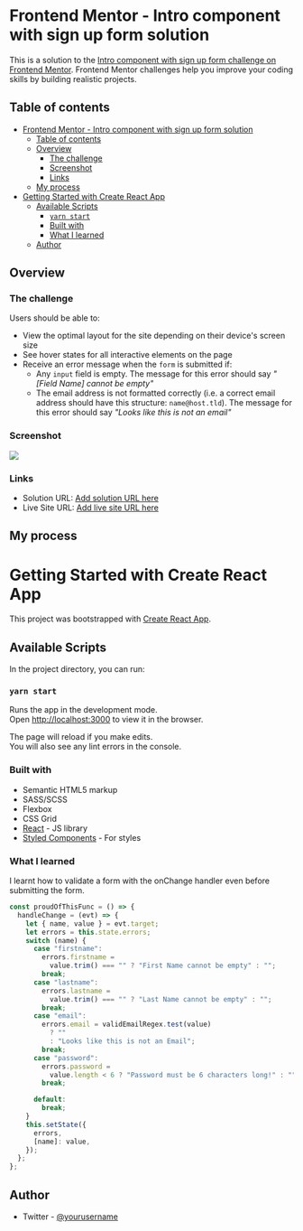 # Frontend Mentor - Intro component with sign up form solution

This is a solution to the [Intro component with sign up form challenge on Frontend Mentor](https://www.frontendmentor.io/challenges/intro-component-with-signup-form-5cf91bd49edda32581d28fd1). Frontend Mentor challenges help you improve your coding skills by building realistic projects.

## Table of contents

- [Frontend Mentor - Intro component with sign up form solution](#frontend-mentor---intro-component-with-sign-up-form-solution)
  - [Table of contents](#table-of-contents)
  - [Overview](#overview)
    - [The challenge](#the-challenge)
    - [Screenshot](#screenshot)
    - [Links](#links)
  - [My process](#my-process)
- [Getting Started with Create React App](#getting-started-with-create-react-app)
  - [Available Scripts](#available-scripts)
    - [`yarn start`](#yarn-start)
    - [Built with](#built-with)
    - [What I learned](#what-i-learned)
  - [Author](#author)

## Overview

### The challenge

Users should be able to:

- View the optimal layout for the site depending on their device's screen size
- See hover states for all interactive elements on the page
- Receive an error message when the `form` is submitted if:
  - Any `input` field is empty. The message for this error should say _"[Field Name] cannot be empty"_
  - The email address is not formatted correctly (i.e. a correct email address should have this structure: `name@host.tld`). The message for this error should say _"Looks like this is not an email"_

### Screenshot

![](../form-validation/src/design/desktop-preview.jpg)

### Links

- Solution URL: [Add solution URL here](https://your-solution-url.com)
- Live Site URL: [Add live site URL here](https://your-live-site-url.com)

## My process

# Getting Started with Create React App

This project was bootstrapped with [Create React App](https://github.com/facebook/create-react-app).

## Available Scripts

In the project directory, you can run:

### `yarn start`

Runs the app in the development mode.\
Open [http://localhost:3000](http://localhost:3000) to view it in the browser.

The page will reload if you make edits.\
You will also see any lint errors in the console.

### Built with

- Semantic HTML5 markup
- SASS/SCSS
- Flexbox
- CSS Grid
- [React](https://reactjs.org/) - JS library
- [Styled Components](https://styled-components.com/) - For styles

### What I learned

I learnt how to validate a form with the onChange handler even before submitting the form.
```js
const proudOfThisFunc = () => {
  handleChange = (evt) => {
    let { name, value } = evt.target;
    let errors = this.state.errors;
    switch (name) {
      case "firstname":
        errors.firstname =
          value.trim() === "" ? "First Name cannot be empty" : "";
        break;
      case "lastname":
        errors.lastname =
          value.trim() === "" ? "Last Name cannot be empty" : "";
        break;
      case "email":
        errors.email = validEmailRegex.test(value)
          ? ""
          : "Looks like this is not an Email";
        break;
      case "password":
        errors.password =
          value.length < 6 ? "Password must be 6 characters long!" : "";
        break;

      default:
        break;
    }
    this.setState({
      errors,
      [name]: value,
    });
  };
};
```

## Author

- Twitter - [@yourusername](https://www.twitter.com/PackageDotJson)
